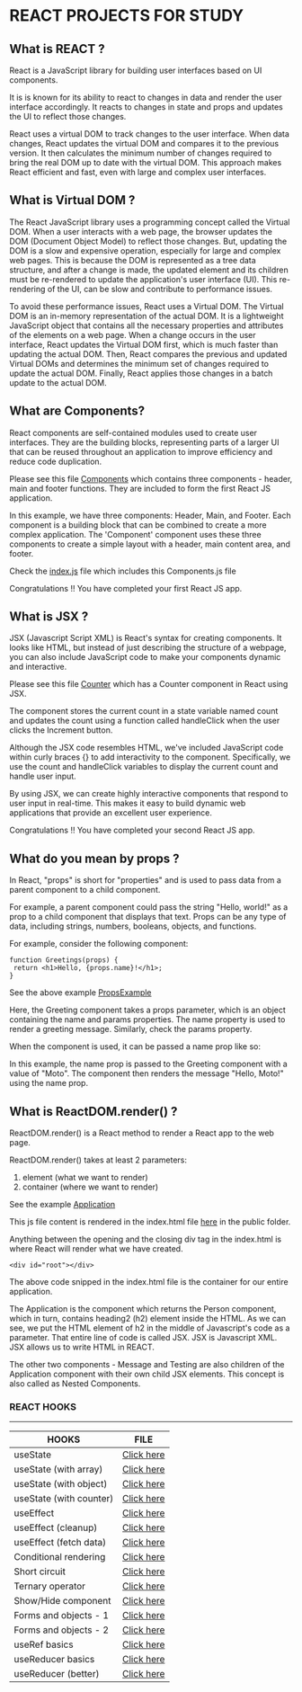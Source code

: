 # REACT PROJECTS FOR STUDY

## What is REACT ?

React is a JavaScript library for building user interfaces based on UI
components.

It is is known for its ability to react to changes in data and render the user interface accordingly.
It reacts to changes in state and props and updates the UI to reflect those changes.

React uses a virtual DOM to track changes to the user interface. When data changes, React updates the virtual DOM and compares it to the
previous version. It then calculates the minimum number of changes required to bring the real DOM up to date with the virtual DOM. This
approach makes React efficient and fast, even with large and complex user interfaces.

## What is Virtual DOM ?

The React JavaScript library uses a programming concept called the Virtual DOM. When a user interacts with a web page, the browser
updates the DOM (Document Object Model) to reflect those changes.
But, updating the DOM is a slow and expensive operation, especially for large and complex web pages. This is because the DOM is
represented as a tree data structure, and after a change is made, the updated element and its children must be re-rendered to update the
application's user interface (UI). This re-rendering of the UI, can be slow and contribute to performance issues.

To avoid these performance issues, React uses a Virtual DOM. The Virtual DOM is an in-memory representation of the actual DOM. It
is a lightweight JavaScript object that contains all the necessary properties and attributes of the elements on a web page. When a change
occurs in the user interface, React updates the Virtual DOM first, which is much faster than updating the actual DOM. Then, React compares the previous and updated Virtual DOMs and determines the minimum set of changes required to update the actual DOM. Finally, React applies
those changes in a batch update to the actual DOM.

## What are Components?

React components are self-contained modules used to create user interfaces. They are the building blocks, representing parts of a larger UI that can be reused throughout an application to improve efficiency and reduce code duplication.

Please see this file [Components](https://github.com/hegde421201/REACT_PROJECTS/blob/main/first-app/src/Components.js) which contains three components - header, main and footer functions. They are included to form the first React JS application.

In this example, we have three components: Header, Main, and Footer.
Each component is a building block that can be combined to create a more complex application. The 'Component' component uses these three
components to create a simple layout with a header, main content area, and footer.

Check the [index.js](https://github.com/hegde421201/REACT_PROJECTS/blob/main/first-app/src/index.js) file which includes this Components.js file

Congratulations !! You have completed your first React JS app.

## What is JSX ?

JSX (Javascript Script XML) is React's syntax for creating components.
It looks like HTML, but instead of just describing the structure of a webpage, you can also include JavaScript code to make your components dynamic and interactive.

Please see this file [Counter](https://github.com/hegde421201/REACT_PROJECTS/blob/main/second-app/src/Counter.js) which has a Counter component in React using JSX.

The component stores the current count in a state variable named count and updates the count using a function called handleClick when the user
clicks the Increment button.

Although the JSX code resembles HTML, we've included JavaScript code within curly braces {} to add interactivity to the component. Specifically, we use the count and handleClick variables to display the current count and handle user input.

By using JSX, we can create highly interactive components that respond to user input in real-time. This makes it easy to build dynamic web
applications that provide an excellent user experience.

Congratulations !! You have completed your second React JS app.

## What do you mean by props ?

In React, "props" is short for "properties" and is used to pass data from a parent component to a child component.

For example, a parent component could pass the string "Hello, world!" as a prop to a child
component that displays that text. Props can be any type of data, including strings, numbers, booleans, objects, and functions.

For example, consider the following component:

```
function Greetings(props) {
 return <h1>Hello, {props.name}!</h1>;
}
```

See the above example [PropsExample](https://github.com/hegde421201/REACT_PROJECTS/blob/main/second-app/src/PropsExample.js)

Here, the Greeting component takes a props parameter, which is an object
containing the name and params properties. The name property is used to render a
greeting message. Similarly, check the params property.

When the component is used, it can be passed a name prop like so:
<PropsExample name="Moto" params="Checking" />

In this example, the name prop is passed to the Greeting component with a value of "Moto". The component then renders the message "Hello, Moto!" using the name prop.

## What is ReactDOM.render() ?

ReactDOM.render() is a React method to render a React app to the web page.

ReactDOM.render() takes at least 2 parameters:

1. element (what we want to render)
2. container (where we want to render)

See the example [Application](https://github.com/hegde421201/REACT_PROJECTS/blob/main/third-app/src/index.js)

This js file content is rendered in the index.html file [here](https://github.com/hegde421201/REACT_PROJECTS/blob/main/third-app/public/index.html) in the public folder.

Anything between the opening and the closing div tag in the index.html is where React will render what we have created.

```
<div id="root"></div>
```

The above code snipped in the index.html file is the container for our entire application.

The Application is the component which returns the Person component, which in turn, contains heading2 (h2) element inside the HTML.
As we can see, we put the HTML element of h2 in the middle of Javascript's code as a parameter. That entire line of code is called JSX.
JSX is Javascript XML. JSX allows us to write HTML in REACT.

The other two components - Message and Testing are also children of the Application component with their own child JSX elements. This concept is also called as Nested Components.

### REACT HOOKS

---

| HOOKS                   | FILE                                                                                                      |
| ----------------------- | --------------------------------------------------------------------------------------------------------- |
| useState                | [Click here](https://github.com/hegde421201/REACT_PROJECTS/blob/main/fifth-app/src/usestatebasics.js)     |
| useState (with array)   | [Click here](https://github.com/hegde421201/REACT_PROJECTS/blob/main/fifth-app/src/arraystate.js)         |
| useState (with object)  | [Click here](https://github.com/hegde421201/REACT_PROJECTS/blob/main/fifth-app/src/objectstate.js)        |
| useState (with counter) | [Click here](https://github.com/hegde421201/REACT_PROJECTS/blob/main/fifth-app/src/counterstate.js)       |
| useEffect               | [Click here](https://github.com/hegde421201/REACT_PROJECTS/blob/main/sixth-app/src/App.js)                |
| useEffect (cleanup)     | [Click here](https://github.com/hegde421201/REACT_PROJECTS/blob/main/sixth-app/src/cleanup.js)            |
| useEffect (fetch data)  | [Click here](https://github.com/hegde421201/REACT_PROJECTS/blob/main/sixth-app/src/fetchdata.js)          |
| Conditional rendering   | [Click here](https://github.com/hegde421201/REACT_PROJECTS/blob/main/sixth-app/src/crendering.js)         |
| Short circuit           | [Click here](https://github.com/hegde421201/REACT_PROJECTS/blob/main/sixth-app/src/shortcircuit.js)       |
| Ternary operator        | [Click here](https://github.com/hegde421201/REACT_PROJECTS/blob/main/sixth-app/src/ternary.js)            |
| Show/Hide component     | [Click here](https://github.com/hegde421201/REACT_PROJECTS/blob/main/sixth-app/src/showhide.js)           |
| Forms and objects - 1   | [Click here](https://github.com/hegde421201/REACT_PROJECTS/blob/main/seventh-app/src/App.js)              |
| Forms and objects - 2   | [Click here](https://github.com/hegde421201/REACT_PROJECTS/blob/main/seventh-app/src/Multforms.js)        |
| useRef basics           | [Click here](https://github.com/hegde421201/REACT_PROJECTS/blob/main/seventh-app/src/useRefhook.js)       |
| useReducer basics       | [Click here](https://github.com/hegde421201/REACT_PROJECTS/blob/main/seventh-app/src/useReducerHook.js)   |
| useReducer (better)     | [Click here](https://github.com/hegde421201/REACT_PROJECTS/blob/main/seventh-app/src/useReducerBetter.js) |
